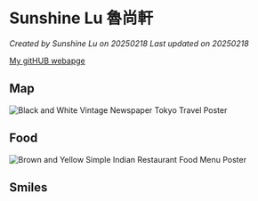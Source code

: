# Sunshine Lu 魯尚軒

*Created by Sunshine Lu on 20250218 Last updated on 20250218*

[My gitHUB webapge](https://github.com/sunshinelu2002) 


## Map

![Black and White Vintage Newspaper Tokyo Travel Poster](https://github.com/user-attachments/assets/557dcaf3-5a9c-499f-beb5-93c46d3cedf6)



## Food

![Brown and Yellow Simple Indian Restaurant Food Menu Poster](https://github.com/user-attachments/assets/55cc8058-a12a-42ff-8048-dfca0bc3f87d)


## Smiles



